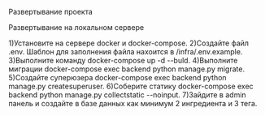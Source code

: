 Развертывание проекта

Развертывание на локальном сервере

1)Установите на сервере docker и docker-compose.
2)Создайте файл .env. Шаблон для заполнения файла нахоится в /infra/.env.example.
3)Выполните команду docker-compose up -d --buld.
4)Выполните миграции docker-compose exec backend python manage.py migrate.
5)Создайте суперюзера docker-compose exec backend python manage.py createsuperuser.
6)Соберите статику docker-compose exec backend python manage.py collectstatic --noinput.
7)Зайдите в admin панель и создайте в базе данных как минимум 2 ингредиента и 3 тега.
